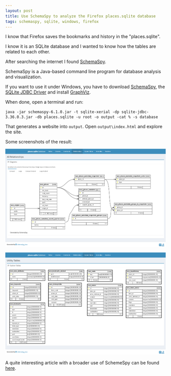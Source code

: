 ```yaml
---
layout: post
title: Use SchemaSpy to analyze the Firefox places.sqlite database
tags: schemaspy, sqlite, windows, firefox
---
```


I know that Firefox saves the bookmarks and history in the "places.sqlite".

I know it is an SQLite database and I wanted to know how the tables are related to each other.

After searching the internet I found [SchemaSpy](https://schemaspy.org/).

SchemaSpy is a Java-based command line program for database analysis and visualization. 

If you want to use it under Windows, you have to download [SchemaSpy](https://github.com/schemaspy/schemaspy/releases/download/v6.1.0/schemaspy-6.1.0.jar), the [SQLite JDBC Driver](https://github.com/xerial/sqlite-jdbc/releases/tag/3.36.0.3) and install [GraphViz](https://graphviz.gitlab.io/download/#windows).

When done, open a terminal and run:

```
java -jar schemaspy-6.1.0.jar -t sqlite-xerial -dp sqlite-jdbc-3.36.0.3.jar -db places.sqlite -u root -o output -cat % -s database
```

That generates a website into `output`. Open `output\index.html` and explore the site.

Some screenshots of the result:

![SchemaSpy - Relationships](https://raw.githubusercontent.com/ikem-krueger/ikem-krueger.github.io/master/images/schemaspy-places-sqlite-relationships.png)

![SchemaSpy - Orphan Tables](https://raw.githubusercontent.com/ikem-krueger/ikem-krueger.github.io/master/images/schemaspy-places-sqlite-orphan-tables.png)

A quite interesting article with a broader use of SchemeSpy can be found [here](https://www.jentsch.io/datenbank-analyse-mit-schemaspy/).
